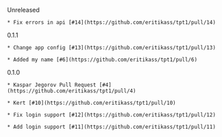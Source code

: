 
Unreleased

    * Fix errors in api [#14](https://github.com/eritikass/tpt1/pull/14)

0.1.1

    * Change app config [#13](https://github.com/eritikass/tpt1/pull/13)

    * Added my name [#6](https://github.com/eritikass/tpt1/pull/6)

0.1.0
    
    * Kaspar Jegorov Pull Request [#4](https://github.com/eritikass/tpt1/pull/4)
    
    * Kert [#10](https://github.com/eritikass/tpt1/pull/10)
    
    * Fix login support [#12](https://github.com/eritikass/tpt1/pull/12)
    
    * Add login support [#11](https://github.com/eritikass/tpt1/pull/11)
